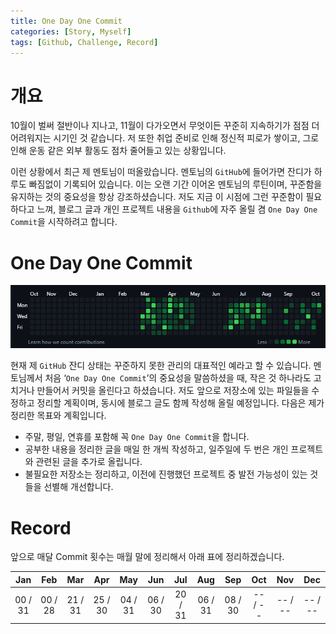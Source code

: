 ```yaml
---
title: One Day One Commit
categories: [Story, Myself]
tags: [Github, Challenge, Record]
---
```


# 개요

10월이 벌써 절반이나 지나고, 11월이 다가오면서 무엇이든 꾸준히 지속하기가 점점 더 어려워지는 시기인 것 같습니다. 저 또한 취업 준비로 인해 정신적 피로가 쌓이고, 그로 인해 운동 같은 외부 활동도 점차 줄어들고 있는 상황입니다.

이런 상황에서 최근 제 멘토님이 떠올랐습니다. 멘토님의 `GitHub`에 들어가면 잔디가 하루도 빠짐없이 기록되어 있습니다. 이는 오랜 기간 이어온 멘토님의 루틴이며, 꾸준함을 유지하는 것의 중요성을 항상 강조하셨습니다. 저도 지금 이 시점에 그런 꾸준함이 필요하다고 느껴, 블로그 글과 개인 프로젝트 내용을 `Github`에 자주 올릴 겸 `One Day One Commit`을 시작하려고 합니다.

# One Day One Commit

![Commit Image](./assets/img/Commit-Challenge/Moon-Commit.png)

현재 제 `GitHub` 잔디 상태는 꾸준하지 못한 관리의 대표적인 예라고 할 수 있습니다. 멘토님께서 처음 ‘`One Day One Commit`’의 중요성을 말씀하셨을 때, 작은 것 하나라도 고치거나 만들어서 커밋을 올린다고 하셨습니다. 저도 앞으로 저장소에 있는 파일들을 수정하고 정리할 계획이며, 동시에 블로그 글도 함께 작성해 올릴 예정입니다. 다음은 제가 정리한 목표와 계획입니다.

- 주말, 평일, 연휴를 포함해 꼭 `One Day One Commit`을 합니다.
- 공부한 내용을 정리한 글을 매일 한 개씩 작성하고, 일주일에 두 번은 개인 프로젝트와 관련된 글을 추가로 올립니다.
- 불필요한 저장소는 정리하고, 이전에 진행했던 프로젝트 중 발전 가능성이 있는 것들을 선별해 개선합니다.

# Record

앞으로 매달 Commit 횟수는 매월 말에 정리해서 아래 표에 정리하겠습니다.

| **Jan** | **Feb** | **Mar** | **Apr** | **May** | **Jun** | **Jul** | **Aug** | **Sep** | **Oct** | **Nov** | **Dec** |
|:-------:|:-------:|:-------:|:-------:|:-------:|:-------:|:-------:|:-------:|:-------:|:-------:|:-------:|:-------:|
| 00 / 31 | 00 / 28 | 21 / 31 | 25 / 30 | 04 / 31 | 06 / 30 | 20 / 31 | 06 / 31 | 08 / 30 | -- / -- | -- / -- | -- / -- |